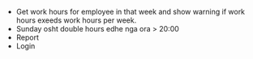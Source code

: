 - Get work hours for employee in that week and show warning if work hours exeeds work hours per week.
- Sunday osht double hours edhe nga ora > 20:00 
- Report
- Login